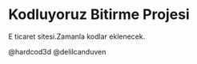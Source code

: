 # Kodluyoruz Bitirme Projesi

E ticaret sitesi.Zamanla kodlar eklenecek.

@hardcod3d @delilcanduven

